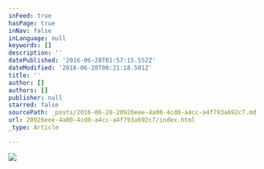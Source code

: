 ```yaml
---
inFeed: true
hasPage: true
inNav: false
inLanguage: null
keywords: []
description: ''
datePublished: '2016-06-28T01:57:15.552Z'
dateModified: '2016-06-28T00:21:18.501Z'
title: ''
author: []
authors: []
publisher: null
starred: false
sourcePath: _posts/2016-06-28-20926eee-4a00-4cd0-a4cc-a4f793a692c7.md
url: 20926eee-4a00-4cd0-a4cc-a4f793a692c7/index.html
_type: Article

---
```

![](https://the-grid-user-content.s3-us-west-2.amazonaws.com/e4d7426a-9a47-4702-8a13-b4efe8793841.jpg)